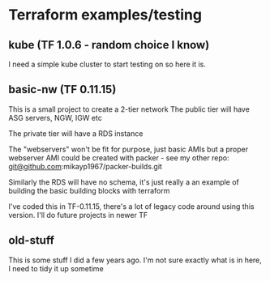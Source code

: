 # Terraform examples/testing

## kube (TF 1.0.6 - random choice I know)

I need a simple kube cluster to start testing on so here it is. 



## basic-nw (TF 0.11.15)

This is a small project to create a 2-tier network
The public tier will have ASG servers, NGW, IGW etc

The private tier will have a RDS instance

The "webservers" won't be fit for purpose, just basic AMIs but a proper
webserver AMI could be created with packer - see my other repo:
	git@github.com:mikayp1967/packer-builds.git

Similarly the RDS will have no schema, it's just really a an example of 
building the basic building blocks with terraform 

I've coded this in TF-0.11.15, there's a lot of legacy code around using
this version. I'll do future projects in newer TF



## old-stuff

This is some stuff I did a few years ago. I'm not sure exactly what
is in here, I need to tidy it up sometime
